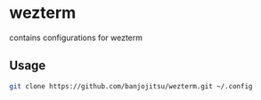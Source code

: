 # wezterm
contains configurations for wezterm


## Usage
```sh
git clone https://github.com/banjojitsu/wezterm.git ~/.config
```
